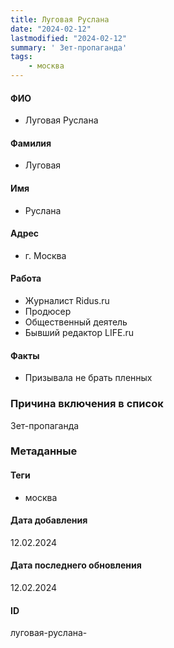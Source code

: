 ```yaml
---
title: Луговая Руслана
date: "2024-02-12"
lastmodified: "2024-02-12"
summary: ' Зет-пропаганда'
tags: 
    - москва
---
```

<!--# pp2-->
<!--## Фигурант-->
<!--### Личные данные-->
#### ФИО
- Луговая Руслана
#### Фамилия
- Луговая
#### Имя
- Руслана
#### Адрес
- г. Москва
#### Работа
- Журналист Ridus.ru
- Продюсер
- Общественный деятель
- Бывший редактор LIFE.ru
#### Факты
- Призывала не брать пленных
### Причина включения в список
Зет-пропаганда
### Метаданные
#### Теги
- москва
#### Дата добавления
12.02.2024
#### Дата последнего обновления
12.02.2024
#### ID
луговая-руслана-
<!--## END;-->
